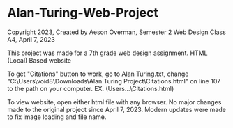 # Alan-Turing-Web-Project
Copyright 2023, Created by Aeson Overman, Semester 2 Web Design Class A4, April 7, 2023

This project was made for a 7th grade web design assignment. HTML (Local) Based website

To get "Citations" button to work, go to Alan Turing.txt, change "C:\Users\void8\Downloads\Alan Turing Project\Citations.html" on line 107 to the path on your computer. EX. (Users\...\Citations.html)


To view website, open either html file with any browser. No major changes made to the original project since April 7, 2023. Modern updates were made to fix image loading and file name.
